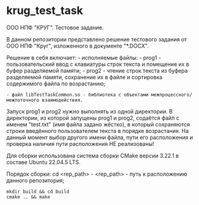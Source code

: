 # krug_test_task
ООО НПФ "КРУГ". Тестовое задание.

В данном репозитории представлено решение тестового задания от ООО НПФ "Круг", изложенного в документе "*.DOCX".

Решение в себя включает:
    - исполняемые файлы:
        - prog1 - пользовательский ввод с клавиатуры строк текста и помещение их в буфер разделяемой памяти;
        - prog2 - чтение строк текста из буфера разделяемой памяти, сохранение их в файле и сортировка содержимого файла по возрастанию;

    - файл libTestTaskCommon.so - библиотека с объектами межпроцессного/межпоточного взаимодействия.

Запуск prog1 и prog2 нужно выполнять из одной директории. В директории, из которой запущены prog1 и prog2, содаётся файл с именем "test.txt" (имя файла задано жёстко), в который сохраняются строки введённого пользователем текста в порядке возрастания.
На данный момент выбор другого имени файла, пути его расположения и проверка наличия пути расположения НЕ реализованы!

Для сборки использована система сборки CMake версии 3.22.1 в составе Ubuntu 22.04.5 LTS.

Порядок сборки:
    cd <rep_path>
        - <rep_path> - путь к расположению данного репозитория;

    mkdir build && cd build
    cmake .. && make

